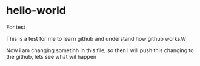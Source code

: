 # hello-world
For test

This is a test for me to learn github and understand how github works///



Now i am changing sometinh in this file, so then i will push this changing to the github, lets see what wil happen


